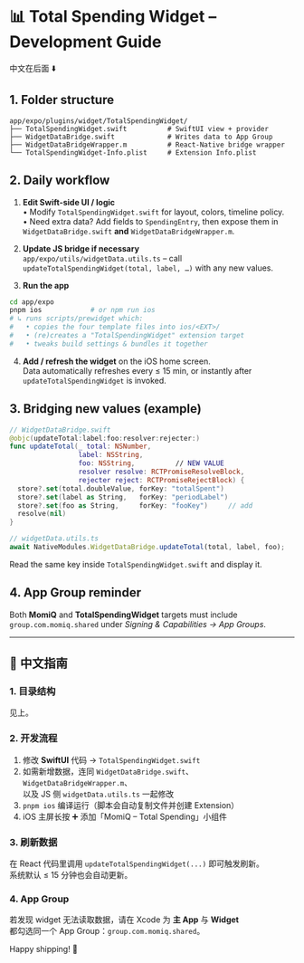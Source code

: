 # 📊 Total Spending Widget – Development Guide

中文在后面 ⬇️

## 1. Folder structure

```
app/expo/plugins/widget/TotalSpendingWidget/
├── TotalSpendingWidget.swift          # SwiftUI view + provider
├── WidgetDataBridge.swift             # Writes data to App Group
├── WidgetDataBridgeWrapper.m          # React-Native bridge wrapper
└── TotalSpendingWidget-Info.plist     # Extension Info.plist
```

## 2. Daily workflow

1. **Edit Swift-side UI / logic**  
   • Modify `TotalSpendingWidget.swift` for layout, colors, timeline policy.  
   • Need extra data? Add fields to `SpendingEntry`, then expose them in  
    `WidgetDataBridge.swift` **and** `WidgetDataBridgeWrapper.m`.

2. **Update JS bridge if necessary**  
   `app/expo/utils/widgetData.utils.ts` – call  
   `updateTotalSpendingWidget(total, label, …)` with any new values.

3. **Run the app**

```bash
cd app/expo
pnpm ios            # or npm run ios
# ↳ runs scripts/prewidget which:
#   • copies the four template files into ios/<EXT>/
#   • (re)creates a "TotalSpendingWidget" extension target
#   • tweaks build settings & bundles it together
```

4. **Add / refresh the widget** on the iOS home screen.  
   Data automatically refreshes every ≤ 15 min, or instantly after  
   `updateTotalSpendingWidget` is invoked.

## 3. Bridging new values (example)

```swift
// WidgetDataBridge.swift
@objc(updateTotal:label:foo:resolver:rejecter:)
func updateTotal(_ total: NSNumber,
                 label: NSString,
                 foo: NSString,          // NEW VALUE
                 resolver resolve: RCTPromiseResolveBlock,
                 rejecter reject: RCTPromiseRejectBlock) {
  store?.set(total.doubleValue, forKey: "totalSpent")
  store?.set(label as String,   forKey: "periodLabel")
  store?.set(foo as String,     forKey: "fooKey")     // add
  resolve(nil)
}
```

```typescript
// widgetData.utils.ts
await NativeModules.WidgetDataBridge.updateTotal(total, label, foo);
```

Read the same key inside `TotalSpendingWidget.swift` and display it.

## 4. App Group reminder

Both **MomiQ** and **TotalSpendingWidget** targets must include  
`group.com.momiq.shared` under _Signing & Capabilities → App Groups_.

---

## 📒 中文指南

### 1. 目录结构

见上。

### 2. 开发流程

1. 修改 **SwiftUI** 代码 → `TotalSpendingWidget.swift`
2. 如需新增数据，连同 `WidgetDataBridge.swift`、`WidgetDataBridgeWrapper.m`、  
   以及 JS 侧 `widgetData.utils.ts` 一起修改
3. `pnpm ios` 编译运行（脚本会自动复制文件并创建 Extension）
4. iOS 主屏长按 ➕ 添加「MomiQ – Total Spending」小组件

### 3. 刷新数据

在 React 代码里调用 `updateTotalSpendingWidget(...)` 即可触发刷新。  
系统默认 ≤ 15 分钟也会自动更新。

### 4. App Group

若发现 widget 无法读取数据，请在 Xcode 为 **主 App** 与 **Widget**  
都勾选同一个 App Group：`group.com.momiq.shared`。

Happy shipping! 🚀
